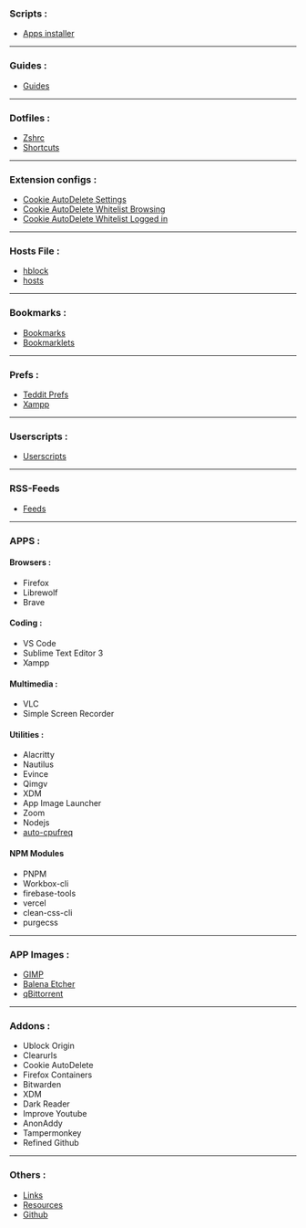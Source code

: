 ### Scripts :
- [Apps installer](https://raw.githubusercontent.com/fynks/configs/main/scripts/apps_installer.sh)
---

### Guides :
- [Guides](https://github.com/fynks/configs/blob/main/guides/index.md)
---

### Dotfiles :
- [Zshrc](https://raw.githubusercontent.com/fynks/configs/main/dotfiles/remove_this_text.zshrc)
- [Shortcuts](https://raw.githubusercontent.com/fynks/configs/main/dotfiles/custom_shortcuts)
---

### Extension configs :
- [Cookie AutoDelete Settings](https://github.com/fynks/configs/blob/main/extensions/CAD_settings.json)
- [Cookie AutoDelete Whitelist Browsing](https://github.com/fynks/configs/blob/main/extensions/CAD_white_list_browsing.json)
- [Cookie AutoDelete Whitelist Logged in](https://github.com/fynks/configs/blob/main/extensions/CAD_white_list_logged_in.json)
----

### Hosts File :
- [hblock](https://github.com/hectorm/hblock)
- [hosts](https://raw.githubusercontent.com/StevenBlack/hosts/master/hosts)
--- 

### Bookmarks :
- [Bookmarks](https://github.com/siqo/dash/tree/main/dist)
- [Bookmarklets](https://github.com/fynks/bookmarklets)
----

### Prefs :
- [Teddit Prefs](https://raw.githubusercontent.com/fynks/configs/main/prefs/teddit_prefs.json)
- [Xampp](https://github.com/fynks/configs/blob/main/prefs/xampp-htdocs.zip)
---

### Userscripts :
- [Userscripts](https://github.com/fynks/userscripts)
---

### RSS-Feeds
- [Feeds](https://github.com/siqo/dash/blob/main/dist/rss-feeds.opml)
---

### APPS :
#### Browsers :
- Firefox
- Librewolf
- Brave
  
#### Coding :
- VS Code
- Sublime Text Editor 3
- Xampp
    
#### Multimedia :
- VLC
- Simple Screen Recorder
      
#### Utilities :
- Alacritty
- Nautilus
- Evince
- Qimgv
- XDM
- App Image Launcher       
- Zoom  
- Nodejs
- [auto-cpufreq](https://github.com/AdnanHodzic/auto-cpufreq)
   
####  NPM Modules
   - PNPM
   - Workbox-cli
   - firebase-tools
   - vercel
   - clean-css-cli
   - purgecss
----

### APP Images :
- [GIMP](https://github.com/aferrero2707/gimp-appimage)
- [Balena Etcher](https://www.balena.io/etcher/)
- [qBittorrent](https://www.appimagehub.com/p/1346648/) 
---

### Addons :
- Ublock Origin
- Clearurls
- Cookie AutoDelete
- Firefox Containers
- Bitwarden
- XDM
- Dark Reader
- Improve Youtube
- AnonAddy
- Tampermonkey
- Refined Github
---

### Others :
- [Links](https://github.com/fynks/links)
- [Resources](https://github.com/fynks/Resources) 
- [Github](https://github.com/fynks/configs)
